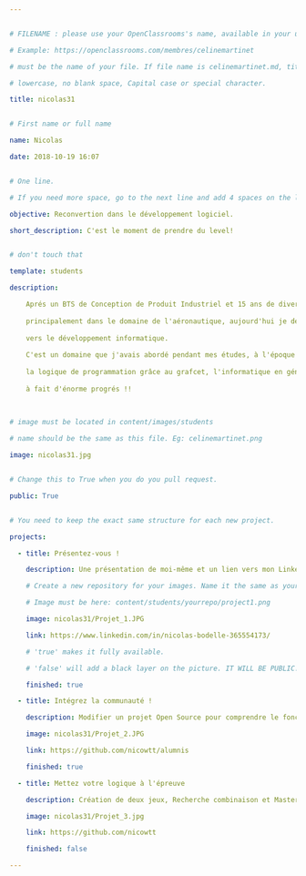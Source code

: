```yaml
---


# FILENAME : please use your OpenClassrooms's name, available in your url.

# Example: https://openclassrooms.com/membres/celinemartinet

# must be the name of your file. If file name is celinemartinet.md, title is celinemartinet.

# lowercase, no blank space, Capital case or special character.

title: nicolas31


# First name or full name

name: Nicolas

date: 2018-10-19 16:07


# One line.

# If you need more space, go to the next line and add 4 spaces on the left, as in 'description'.

objective: Reconvertion dans le développement logiciel.

short_description: C'est le moment de prendre du level!


# don't touch that

template: students

description:

    Aprés un BTS de Conception de Produit Industriel et 15 ans de divers mission
	
	principalement dans le domaine de l'aéronautique, aujourd'hui je débute une reconversion
	
	vers le développement informatique. 
	
	C'est un domaine que j'avais abordé pendant mes études, à l'époque j'apprenais 
    
    la logique de programmation grâce au grafcet, l'informatique en géneral 
	
	à fait d'énorme progrés !! 
	
	

# image must be located in content/images/students

# name should be the same as this file. Eg: celinemartinet.png

image: nicolas31.jpg


# Change this to True when you do you pull request.

public: True


# You need to keep the exact same structure for each new project.

projects:

  - title: Présentez-vous !

    description: Une présentation de moi-même et un lien vers mon LinkedIn.

    # Create a new repository for your images. Name it the same as your nickname and profile picture.

    # Image must be here: content/students/yourrepo/project1.png

    image: nicolas31/Projet_1.JPG

    link: https://www.linkedin.com/in/nicolas-bodelle-365554173/

    # 'true' makes it fully available.

    # 'false' will add a black layer on the picture. IT WILL BE PUBLIC!

    finished: true

  - title: Intégrez la communauté !

    description: Modifier un projet Open Source pour comprendre le fonctionnement de Git, de Github et des pull requests. 

    image: nicolas31/Projet_2.JPG

    link: https://github.com/nicowtt/alumnis

    finished: true

  - title: Mettez votre logique à l'épreuve

    description: Création de deux jeux, Recherche combinaison et Mastermind !

    image: nicolas31/Projet_3.jpg

    link: https://github.com/nicowtt

    finished: false

---
```


 
